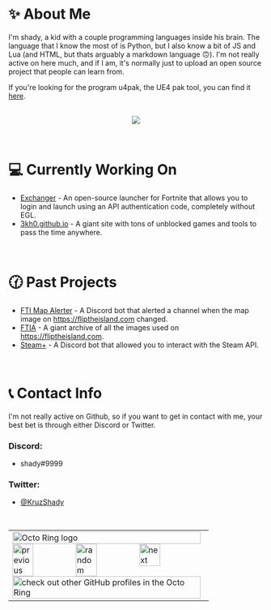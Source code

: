 # ✨ About Me

I'm shady, a kid with a couple programming languages inside his brain. The language that I know the most of is Python, but I also know a bit of JS and Lua (and HTML, but thats arguably a markdown language 🙃). I'm not really active on here much, and if I am, it's normally just to upload an open source project that people can learn from.

If you're looking for the program u4pak, the UE4 pak tool, you can find it [here](https://github.com/panzi/u4pak).

<p align="center">
  <br>
  <img src="https://github-readme-stats.vercel.app/api?username=u4pak&count_private=true&show_icons=true&theme=radical" />
</p>
<br>

# 💻 Currently Working On
- [Exchanger](https://github.com/u4pak/exchanger) - An open-source launcher for Fortnite that allows you to login and launch using an API authentication code, completely without EGL.
- [3kh0.github.io](https://github.com/3kh0/3kh0.github.io) - A giant site with tons of unblocked games and tools to pass the time anywhere.
<br>

# 🕜 Past Projects
- [FTI Map Alerter](https://github.com/u4pak/fti-map-alert) - A Discord bot that alerted a channel when the map image on https://fliptheisland.com changed.
- [FTIA](https://github.com/u4pak/ftia) - A giant archive of all the images used on https://fliptheisland.com.
- [Steam+](https://github.com/u4pak/steam-plus) - A Discord bot that allowed you to interact with the Steam API.
<br>

# 📞 Contact Info

I'm not really active on Github, so if you want to get in contact with me, your best bet is through either Discord or Twitter.

### Discord:
- shady#9999

### Twitter:
- [@KruzShady](https://twitter.com/kruzshady)

<br>
<table><tbody><tr><td><a href="https://octo-ring.com/"><img src="https://octo-ring.com/static/img/widget/top.png" width="99%" alt="Octo Ring logo" align="top"></a><br><a href="https://octo-ring.com/p/u4pak/prev"><img src="https://octo-ring.com/static/img/widget/prev.png" width="33%" alt="previous" align="top" title="previous profile"></a><a href="https://octo-ring.com/p/u4pak/random"><img src="https://octo-ring.com/static/img/widget/random.png" width="33%" alt="random" align="top" title="random profile"></a><a href="https://octo-ring.com/p/u4pak/next"><img src="https://octo-ring.com/static/img/widget/next.png" width="33%" alt="next" align="top" title="next profile"></a><br><a href="https://octo-ring.com/"><img src="https://octo-ring.com/static/img/widget/bottom.png" width="99%" alt="check out other GitHub profiles in the Octo Ring" align="top"></a></td></tr></tbody></table>
